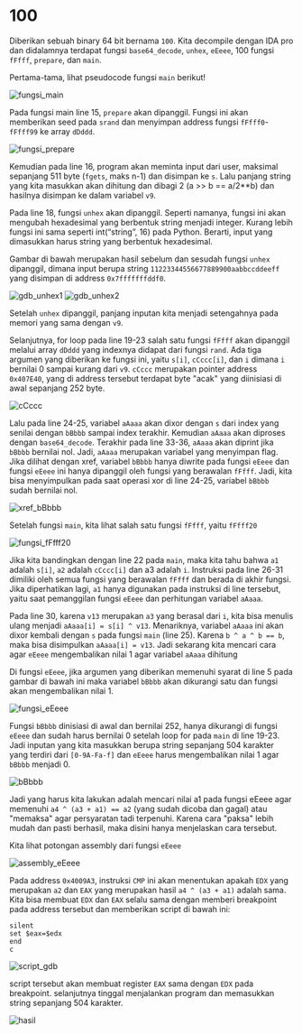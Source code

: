 # 100
Diberikan sebuah binary 64 bit bernama `100`. Kita decompile dengan IDA pro dan didalamnya terdapat fungsi `base64_decode`, `unhex`, `eEeee`, 100 fungsi `fFfff`, `prepare`, dan `main`.

Pertama-tama, lihat pseudocode fungsi `main` berikut!

![fungsi_main](../.img/fungsi_main.png "Fungsi main")

Pada fungsi main line 15, `prepare` akan dipanggil. Fungsi ini akan memberikan seed pada `srand` dan menyimpan address fungsi `fFfff0`-`fFfff99` ke array `dDddd`.

![fungsi_prepare](../.img/fungsi_prepare.png "Potongan fungsi prepare")

Kemudian pada line 16, program akan meminta input dari user, maksimal sepanjang 511 byte (`fgets`, maks n-1) dan disimpan ke `s`. Lalu panjang string yang kita masukkan akan dihitung dan dibagi 2 (a >> b == a/2**b) dan hasilnya disimpan ke dalam variabel `v9`.

Pada line 18, fungsi `unhex` akan dipanggil. Seperti namanya, fungsi ini akan mengubah hexadesimal yang berbentuk string menjadi integer. Kurang lebih fungsi ini sama seperti int(“string”, 16) pada Python. Berarti, input yang dimasukkan harus string yang berbentuk hexadesimal.

Gambar di bawah merupakan hasil sebelum dan sesudah fungsi `unhex` dipanggil, dimana input berupa string `11223344556677889900aabbccddeeff` yang disimpan di address `0x7fffffffddf0`.

![gdb_unhex1](../.img/gdb_unhex1.png "Sebelum fungsi unhex dipanggil")
![gdb_unhex2](../.img/gdb_unhex2.png "Sesudah fungsi unhex dipanggil")

Setelah `unhex` dipanggil, panjang inputan kita menjadi setengahnya pada memori yang sama dengan `v9`.

Selanjutnya, for loop pada line 19-23 salah satu fungsi `fFfff` akan dipanggil melalui array `dDddd` yang indexnya didapat dari fungsi `rand`. Ada tiga argumen yang diberikan ke fungsi ini, yaitu `s[i]`, `cCccc[i]`, dan `i` dimana `i` bernilai 0 sampai kurang dari `v9`. `cCccc` merupakan pointer address `0x407E40`, yang di address tersebut terdapat byte "acak" yang diinisiasi di awal sepanjang 252 byte.

![cCccc](../.img/cCccc.png "Nilai di address 0x407E40")

Lalu pada line 24-25, variabel `aAaaa` akan dixor dengan `s` dari index yang senilai dengan `bBbbb` sampai index terakhir. Kemudian `aAaaa` akan diproses dengan `base64_decode`. Terakhir pada line 33-36, `aAaaa` akan diprint jika `bBbbb` bernilai nol. Jadi, `aAaaa` merupakan variabel yang menyimpan flag. Jika dilihat dengan xref, variabel `bBbbb` hanya diwrite pada fungsi `eEeee` dan fungsi `eEeee` ini hanya dipanggil oleh fungsi yang berawalan `fFfff`. Jadi, kita bisa menyimpulkan pada saat operasi xor di line 24-25, variabel `bBbbb` sudah bernilai nol.

![xref_bBbbb](../.img/xref_bBbbb.png "Xref variabel bBbbb")

Setelah fungsi `main`, kita lihat salah satu fungsi `fFfff`, yaitu `fFfff20`

![fungsi_fFfff20](../.img/fungsi_fFfff20.png "Fungsi fFfff20")

Jika kita bandingkan dengan line 22 pada `main`, maka kita tahu bahwa `a1` adalah `s[i]`, `a2` adalah `cCccc[i]` dan a3 adalah `i`. Instruksi pada line 26-31 dimiliki oleh semua fungsi yang berawalan `fFfff` dan berada di akhir fungsi. Jika diperhatikan lagi, `a1` hanya digunakan pada instruksi di line tersebut, yaitu saat pemanggilan fungsi `eEeee` dan perhitungan variabel `aAaaa`.

Pada line 30, karena `v13` merupakan `a3` yang berasal dari `i`, kita bisa menulis ulang menjadi `aAaaa[i] = s[i] ^ v13`. Menariknya, variabel `aAaaa` ini akan dixor kembali dengan `s` pada fungsi `main` (line 25). Karena `b ^ a ^ b == b`, maka bisa disimpulkan `aAaaa[i] = v13`. Jadi sekarang kita mencari cara agar `eEeee` mengembalikan nilai 1 agar variabel `aAaaa` dihitung

Di fungsi `eEeee`, jika argumen yang diberikan memenuhi syarat di line 5 pada gambar di bawah ini maka variabel `bBbbb` akan dikurangi satu dan fungsi akan mengembalikan nilai 1.

![fungsi_eEeee](../.img/fungsi_eEeee.png "Fungsi eEeee")

Fungsi `bBbbb` dinisiasi di awal dan bernilai 252, hanya dikurangi di fungsi `eEeee` dan sudah harus bernilai 0 setelah loop for pada `main` di line 19-23. Jadi inputan yang kita masukkan berupa string sepanjang 504 karakter yang terdiri dari `[0-9A-Fa-f]` dan `eEeee` harus mengembalikan nilai 1 agar `bBbbb` menjadi 0.

![bBbbb](../.img/bBbbb.png "Nilai variabel bBbbb")

Jadi yang harus kita lakukan adalah mencari nilai a1 pada fungsi eEeee agar memenuhi `a4 ^ (a3 + a1) == a2` (yang sudah dicoba dan gagal) atau "memaksa" agar persyaratan tadi terpenuhi. Karena cara "paksa" lebih mudah dan pasti berhasil, maka disini hanya menjelaskan cara tersebut.

Kita lihat potongan assembly dari fungsi `eEeee`

![assembly_eEeee](../.img/assembly_eEeee.png "Potongan assembly fungsi eEeee")

Pada address `0x4009A3`, instruksi `CMP` ini akan menentukan apakah `EDX` yang merupakan `a2` dan `EAX` yang merupakan hasil `a4 ^ (a3 + a1)` adalah sama. Kita bisa membuat `EDX` dan `EAX` selalu sama dengan memberi breakpoint pada address tersebut dan memberikan script di bawah ini:
```assembly
silent
set $eax=$edx
end
c
```
![script_gdb](../.img/script_gdb.png "Script gdb")

script tersebut akan membuat register `EAX` sama dengan `EDX` pada breakpoint. selanjutnya tinggal menjalankan program dan memasukkan string sepanjang 504 karakter.

![hasil](../.img/hasil.png "Hasil")
